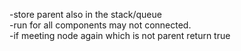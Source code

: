 -store parent also in the stack/queue \
-run for all components may not connected. \
-if meeting node again which is not parent return true
